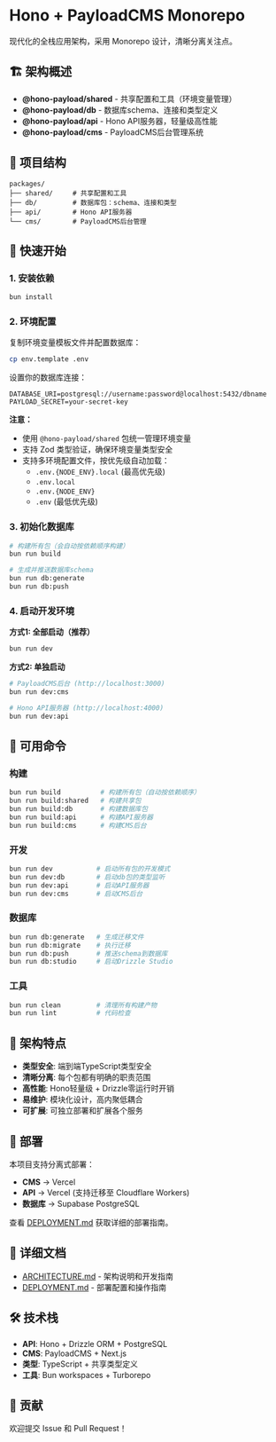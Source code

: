 # Hono + PayloadCMS Monorepo

现代化的全栈应用架构，采用 Monorepo 设计，清晰分离关注点。

## 🏗️ 架构概述

- **@hono-payload/shared** - 共享配置和工具（环境变量管理）
- **@hono-payload/db** - 数据库schema、连接和类型定义
- **@hono-payload/api** - Hono API服务器，轻量级高性能
- **@hono-payload/cms** - PayloadCMS后台管理系统

## 📁 项目结构

```
packages/
├── shared/     # 共享配置和工具
├── db/         # 数据库包：schema、连接和类型
├── api/        # Hono API服务器
└── cms/        # PayloadCMS后台管理
```

## 🚀 快速开始

### 1. 安装依赖

```bash
bun install
```

### 2. 环境配置

复制环境变量模板文件并配置数据库：

```bash
cp env.template .env
```

设置你的数据库连接：

```env
DATABASE_URI=postgresql://username:password@localhost:5432/dbname
PAYLOAD_SECRET=your-secret-key
```

**注意：** 
- 使用 `@hono-payload/shared` 包统一管理环境变量
- 支持 Zod 类型验证，确保环境变量类型安全
- 支持多环境配置文件，按优先级自动加载：
  - `.env.{NODE_ENV}.local` (最高优先级)
  - `.env.local` 
  - `.env.{NODE_ENV}` 
  - `.env` (最低优先级)

### 3. 初始化数据库

```bash
# 构建所有包（会自动按依赖顺序构建）
bun run build

# 生成并推送数据库schema
bun run db:generate
bun run db:push
```

### 4. 启动开发环境

**方式1: 全部启动（推荐）**
```bash
bun run dev
```

**方式2: 单独启动**
```bash
# PayloadCMS后台 (http://localhost:3000)
bun run dev:cms

# Hono API服务器 (http://localhost:4000)
bun run dev:api
```

## 📝 可用命令

### 构建
```bash
bun run build          # 构建所有包（自动按依赖顺序）
bun run build:shared   # 构建共享包
bun run build:db       # 构建数据库包
bun run build:api      # 构建API服务器
bun run build:cms      # 构建CMS后台
```

### 开发
```bash
bun run dev           # 启动所有包的开发模式
bun run dev:db        # 启动db包的类型监听
bun run dev:api       # 启动API服务器
bun run dev:cms       # 启动CMS后台
```

### 数据库
```bash
bun run db:generate   # 生成迁移文件
bun run db:migrate    # 执行迁移
bun run db:push       # 推送schema到数据库
bun run db:studio     # 启动Drizzle Studio
```

### 工具
```bash
bun run clean         # 清理所有构建产物
bun run lint          # 代码检查
```

## 🌟 架构特点

- **类型安全**: 端到端TypeScript类型安全
- **清晰分离**: 每个包都有明确的职责范围
- **高性能**: Hono轻量级 + Drizzle零运行时开销
- **易维护**: 模块化设计，高内聚低耦合
- **可扩展**: 可独立部署和扩展各个服务

## 🚀 部署

本项目支持分离式部署：

- **CMS** → Vercel
- **API** → Vercel (支持迁移至 Cloudflare Workers)
- **数据库** → Supabase PostgreSQL

查看 [DEPLOYMENT.md](./DEPLOYMENT.md) 获取详细的部署指南。

## 📖 详细文档

- [ARCHITECTURE.md](./ARCHITECTURE.md) - 架构说明和开发指南
- [DEPLOYMENT.md](./DEPLOYMENT.md) - 部署配置和操作指南

## 🛠️ 技术栈

- **API**: Hono + Drizzle ORM + PostgreSQL
- **CMS**: PayloadCMS + Next.js
- **类型**: TypeScript + 共享类型定义
- **工具**: Bun workspaces + Turborepo

## 🤝 贡献

欢迎提交 Issue 和 Pull Request！